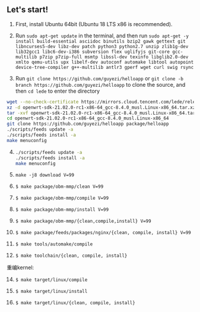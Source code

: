 Let's start!
---
1. First, install Ubuntu 64bit (Ubuntu 18 LTS x86 is recommended).

2. Run `sudo apt-get update` in the terminal, and then run
    `
    sudo apt-get -y install build-essential asciidoc binutils bzip2 gawk gettext git libncurses5-dev libz-dev patch python3 python2.7 unzip zlib1g-dev lib32gcc1 libc6-dev-i386 subversion flex uglifyjs git-core gcc-multilib p7zip p7zip-full msmtp libssl-dev texinfo libglib2.0-dev xmlto qemu-utils upx libelf-dev autoconf automake libtool autopoint device-tree-compiler g++-multilib antlr3 gperf wget curl swig rsync
    `

3. Run `git clone https://github.com/guyezi/helloapp` or `git clone -b branch https://github.com/guyezi/helloapp` to clone the source, and then `cd lede` to enter the directory

```bash
wget --no-check-certificate https://mirrors.cloud.tencent.com/lede/releases/21.02.0-rc1/targets/x86/64/openwrt-sdk-21.02.0-rc1-x86-64_gcc-8.4.0_musl.Linux-x86_64.tar.xz
xz -d openwrt-sdk-21.02.0-rc1-x86-64_gcc-8.4.0_musl.Linux-x86_64.tar.xz
tar -xvf openwrt-sdk-21.02.0-rc1-x86-64_gcc-8.4.0_musl.Linux-x86_64.tar
cd openwrt-sdk-21.02.0-rc1-x86-64_gcc-8.4.0_musl.Linux-x86_64
git clone https://github.com/guyezi/helloapp package/helloapp
./scripts/feeds update -a
./scripts/feeds install -a
make menuconfig
```

4. ```bash
   ./scripts/feeds update -a
   ./scripts/feeds install -a
   make menuconfig
   ```

5. ```make -j8 download V=99```

6. ```$ make package/obm-mmp/clean V=99```

8. ```$ make package/obm-mmp/compile V=99```

9. ```$ make package/obm-mmp/install V=99```
 
10. ```$ make package/obm-mmp/{clean,compile,install} V=99```
 
11. ```$ make package/feeds/packages/nginx/{clean, compile, install} V=99```
 
12. ```$ make tools/automake/compile```

13. ```$ make toolchain/{clean, compile, install}```

重编kernel:

14. ```$ make target/linux/compile```

15. ```$ make target/linux/install```

16. ```$ make target/linux/{clean, compile, install}```



